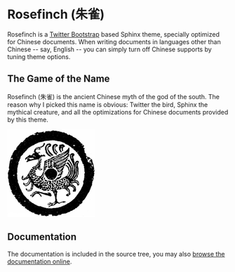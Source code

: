 # Rosefinch (朱雀)

Rosefinch is a [Twitter Bootstrap](http://twitter.github.com/bootstrap/) based Sphinx theme, specially optimized for Chinese documents.  When writing documents in languages other than Chinese -- say, English -- you can simply turn off Chinese supports by tuning theme options.

## The Game of the Name

Rosefinch (朱雀) is the ancient Chinese myth of the god of the south.  The reason why I picked this name is obvious: Twitter the bird, Sphinx the mythical creature, and all the optimizations for Chinese documents provided by this theme.

![Rosefinch](doc/source/_static/rosefinch-logo.jpg)

## Documentation

The documentation is included in the source tree, you may also [browse the documentation online](http://liancheng.github.com/rosefinch/).
